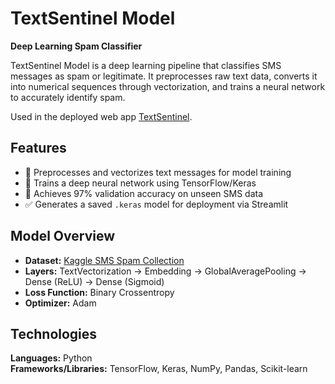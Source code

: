 # TextSentinel Model
**Deep Learning Spam Classifier**

TextSentinel Model is a deep learning pipeline that classifies SMS messages as spam or legitimate.
It preprocesses raw text data, converts it into numerical sequences through vectorization, and trains a neural network to accurately identify spam.

Used in the deployed web app [TextSentinel](https://github.com/sanjitmukesh/textsentinel-app).

## Features
- 🧩 Preprocesses and vectorizes text messages for model training
- 🧪 Trains a deep neural network using TensorFlow/Keras
- 🎯 Achieves 97% validation accuracy on unseen SMS data
- ✅ Generates a saved `.keras` model for deployment via Streamlit

## Model Overview
- **Dataset:** [Kaggle SMS Spam Collection](https://www.kaggle.com/datasets/uciml/sms-spam-collection-dataset)
- **Layers:** TextVectorization → Embedding → GlobalAveragePooling → Dense (ReLU) → Dense (Sigmoid)
- **Loss Function:** Binary Crossentropy
- **Optimizer:** Adam

## Technologies
**Languages:** Python  
**Frameworks/Libraries:** TensorFlow, Keras, NumPy, Pandas, Scikit-learn
